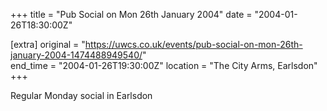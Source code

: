 +++
title = "Pub Social on Mon 26th January 2004"
date = "2004-01-26T18:30:00Z"

[extra]
original = "https://uwcs.co.uk/events/pub-social-on-mon-26th-january-2004-1474488949540/"    
end_time = "2004-01-26T19:30:00Z"
location = "The City Arms, Earlsdon"
+++

Regular Monday social in Earlsdon

